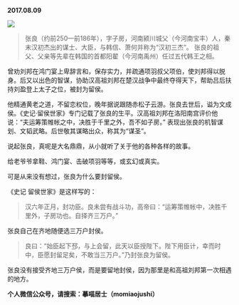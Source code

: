 
          
**2017.08.09**

![](https://pic2.zhimg.com/v2-8eda899301d5f6e3e05cc05fa283bb20.png)

>张良（约前250—前186年），字子房，河南颍川城父（今河南宝丰）人，秦末汉初杰出的谋士、大臣，与韩信、萧何并称为“汉初三杰”。
张良的祖父、父亲等先辈在韩国的首都阳翟（今河南禹州）任过五代韩王之相。

曾劝刘邦在鸿门宴上卑辞言和，保存实力，并疏通项羽叔父项伯，使刘邦得以脱身。后又以出色的智谋，协助汉高祖刘邦在楚汉战争中最终夺得天下，帮助吕后扶持刘盈登上太子之位，被封为留侯。

他精通黄老之道，不留恋权位，晚年据说跟随赤松子云游。张良去世后，谥为文成侯。《史记·留侯世家》专门记载了张良的生平。汉高祖刘邦在洛阳南宫评价他说：“夫运筹策帷帐之中，决胜于千里之外，吾不如子房。” 表现出张良的机智谋划、文韬武略。后世敬其谋略出众，称其为“谋圣”。



说起张良，真呢是大名鼎鼎，从小就听了关于他的各种各样的故事。

给老爷爷拿鞋、鸿门宴、击破项羽等等，或玄幻或真实。

可是从来没有想过，张良为什么要封留侯。

《史记 留侯世家》是这样写的：
>汉六年正月，封功臣。良未尝有战斗功，高帝曰：“运筹策帷帐中，决胜千里外，子房功也。自择齐三万户。”



张良自己在齐地随便选三万户封侯。
>良曰：“始臣起下邳，与上会留，此天以臣授陛下。陛下用臣计，幸而时中，臣愿封留足矣，不敢当三万户。”乃封张良为留侯。



张良没有接受齐地三万户侯，而是要留地封侯，因为那里是和高祖刘邦第一次相遇的地方。


**个人微信公众号，请搜索：摹喵居士（momiaojushi）**

        